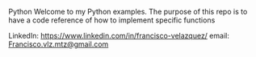 Python
Welcome to my Python examples. The purpose of this repo is to have a code
reference of how to implement specific functions

LinkedIn: https://www.linkedin.com/in/francisco-velazquez/
email: Francisco.vlz.mtz@gmail.com
